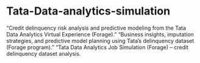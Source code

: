 # Tata-Data-analytics-simulation
“Credit delinquency risk analysis and predictive modeling from the Tata Data Analytics Virtual Experience (Forage).”  “Business insights, imputation strategies, and predictive model planning using Tata’s delinquency dataset (Forage program).”  “Tata Data Analytics Job Simulation (Forage) – credit delinquency dataset analysis.
